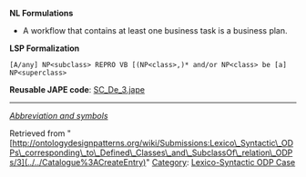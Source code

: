 __NL Formulations__



* A workflow that contains at least one business task is a business plan.


  

__LSP Formalization__




```
[A/any] NP<subclass> REPRO VB [(NP<class>,)* and/or NP<class> be [a] NP<superclass>

```

__Reusable JAPE code__: [SC\_De\_3.jape](../../images/2/2f/SC_De_3.jape "SC De 3.jape")





---


_[Abbreviation and symbols](../../Community/LSPSymbols "Community:LSPSymbols")_





Retrieved from "[http://ontologydesignpatterns.org/wiki/Submissions:Lexico\_Syntactic\_ODPs\_corresponding\_to\_Defined\_Classes\_and\_SubclassOf\_relation\_ODPs/3](../../Catalogue%3ACreateEntry)"
 [Category](http://ontologydesignpatterns.org/wiki/Special:Categories "Special:Categories"): [Lexico-Syntactic ODP Case](../../Category/Lexico-Syntactic_ODP_Case "Category:Lexico-Syntactic ODP Case")
